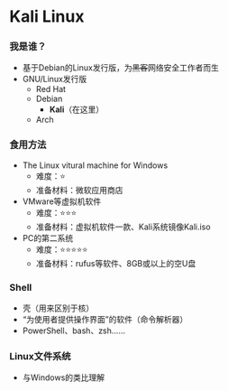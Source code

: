 # Kali Linux

### 我是谁？

- 基于Debian的Linux发行版，为~~黑客~~网络安全工作者而生
- GNU/Linux发行版
  - Red Hat
  - Debian
    - **Kali**（在这里）
  - Arch







### 食用方法

- The Linux vitural machine for Windows
  - 难度：⭐
  - 准备材料：微软应用商店
- VMware等虚拟机软件
  - 难度：⭐⭐⭐
  - 准备材料：虚拟机软件一款、Kali系统镜像Kali.iso
- PC的第二系统
  - 难度：⭐⭐⭐⭐⭐
  - 准备材料：rufus等软件、8GB或以上的空U盘







### Shell

- 壳（用来区别于核）
- “为使用者提供操作界面”的软件（命令解析器）
- PowerShell、bash、zsh……





### Linux文件系统

- 与Windows的类比理解

